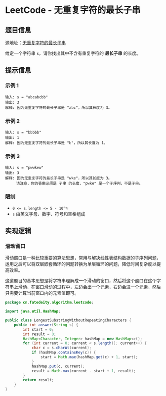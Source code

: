 # LeetCode - 无重复字符的最长子串


<!--more-->

## 题目信息

源地址：[无重复字符的最长子串](https://leetcode.cn/problems/longest-substring-without-repeating-characters/)

给定一个字符串 `s`，请你找出其中不含有重复字符的 **最长子串** 的长度。

## 提示信息

### 示例 1

```
输入: s = "abcabcbb"
输出: 3
解释: 因为无重复字符的最长子串是 "abc"，所以其长度为 3。
```

### 示例 2

```
输入: s = "bbbbb"
输出: 1
解释: 因为无重复字符的最长子串是 "b"，所以其长度为 1。
```

### 示例 3

```
输入: s = "pwwkew"
输出: 3
解释: 因为无重复字符的最长子串是 "wke"，所以其长度为 3。
     请注意，你的答案必须是 子串 的长度，"pwke" 是一个子序列，不是子串。
```

### 限制

- `0 <= s.length <= 5 - 10^4`
- `s` 由英文字母、数字、符号和空格组成

## 实现逻辑

### 滑动窗口

滑动窗口是一种比较重要的算法思想，常用与解决线性表结构数据的子序列问题，运用之后可以将双层嵌套循环的问题转换为单层循环的问题，降低时间复杂度以提高效率。

这道题目的基本思想是将字符串理解成一个滑动的窗口，然后将这个窗口在这个字符串上滑动，在窗口滑动的过程中，左边会出一个元素，右边会进一个元素，然后只需要计算当前窗口内的元素值即可。

```java
package cn.fatedeity.algorithm.leetcode;

import java.util.HashMap;

public class LongestSubstringWithoutRepeatingCharacters {
    public int answer(String s) {
        int start = 0;
        int result = 0;
        HashMap<Character, Integer> hashMap = new HashMap<>();
        for (int current = 0; current < s.length(); current++) {
            char c = s.charAt(current);
            if (hashMap.containsKey(c)) {
                start = Math.max(hashMap.get(c) + 1, start);
            }
            hashMap.put(c, current);
            result = Math.max(current - start + 1, result);
        }
        return result;
    }
}
```

